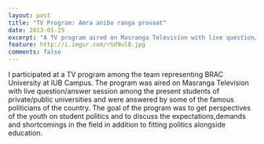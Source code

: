 ```yaml
---
layout: post
title: "TV Program: Amra anibo ranga provaat"
date: 2013-01-25
excerpt: "A TV program aired on Masranga Television with live question/answer session with students from different public/private universities and some of the renowned politicians of the country."
feature: http://i.imgur.com/rGd9ul8.jpg
comments: false
---
```


I participated at a TV program among the team representing BRAC University at IUB Campus. The program was aired on Masranga Television with live question/answer session among the present students of private/public universities and were answered by some of the famous politicians of the country.
The goal of the program was to get perspectives of the youth on student politics and to discuss the expectations,demands and shortcomings in the field in addition to fitting politics alongside education.

